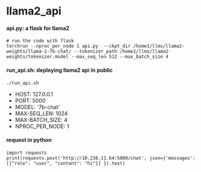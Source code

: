 # llama2_api

#### api.py: a flask for llama2

```
# run the code with flask
torchrun --nproc_per_node 1 api.py  --ckpt_dir /home1/llms/llama2-weights/llama-2-7b-chat/ --tokenizer_path /home1/llms/llama2-weights/tokenizer.model --max_seq_len 512 --max_batch_size 4
```

#### run_api.sh: deploying llama2 api in public

```
./run_api.sh
```

- HOST: 127.0.0.1
- PORT: 5000
- MODEL: '7b-chat'
- MAX-SEQ_LEN: 1024
- MAX-BATCH_SIZE: 4
- NPROC_PER_NODE: 1

#### request in python

```
import requests
print(requests.post('http://10.236.11.64:5000/chat', json={'messages':[{"role": "user", "content": "hi"}] }).text)
```

